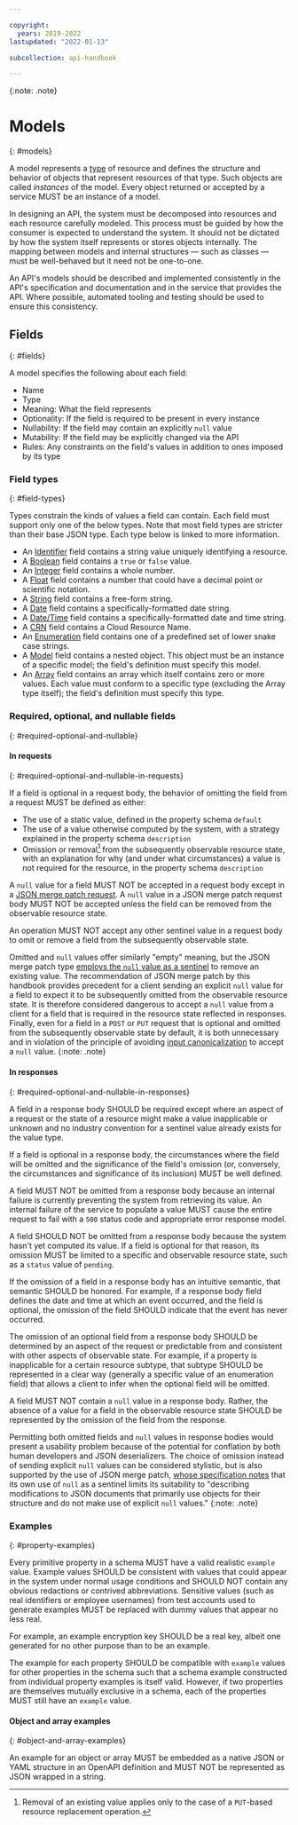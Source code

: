 ```yaml
---

copyright:
  years: 2019-2022
lastupdated: "2022-01-13"

subcollection: api-handbook

---
```


{:note: .note}

# Models
{: #models}

A model represents a [type](/docs/api-handbook?topic=api-handbook-types) of resource and defines the
structure and behavior of objects that represent resources of that type. Such objects are called
_instances_ of the model. Every object returned or accepted by a service MUST be an instance of a
model.

In designing an API, the system must be decomposed into resources and each resource carefully
modeled. This process must be guided by how the consumer is expected to understand the system. It
should not be dictated by how the system itself represents or stores objects internally. The mapping
between models and internal structures — such as classes — must be well-behaved but it need not be
one-to-one.

An API's models should be described and implemented consistently in the API's specification and
documentation and in the service that provides the API. Where possible, automated tooling and
testing should be used to ensure this consistency.

## Fields
{: #fields}

A model specifies the following about each field:

*  Name
*  Type
*  Meaning: What the field represents
*  Optionality: If the field is required to be present in every instance
*  Nullability: If the field may contain an explicitly `null` value
*  Mutability: If the field may be explicitly changed via the API
*  Rules: Any constraints on the field's values in addition to ones imposed by its type

### Field types
{: #field-types}

Types constrain the kinds of values a field can contain. Each field must support only one of the
below types. Note that most field types are stricter than their base JSON type. Each type below is
linked to more information.

*  An [Identifier](/docs/api-handbook?topic=api-handbook-types#identifier) field contains a string
   value uniquely identifying a resource.
*  A [Boolean](/docs/api-handbook?topic=api-handbook-types#boolean) field contains a `true` or
   `false` value.
*  An [Integer](/docs/api-handbook?topic=api-handbook-types#integer) field contains a whole number.
*  A [Float](/docs/api-handbook?topic=api-handbook-types#float) field contains a number that could
   have a decimal point or scientific notation.
*  A [String](/docs/api-handbook?topic=api-handbook-types#string) field contains a free-form string.
*  A [Date](/docs/api-handbook?topic=api-handbook-types#date) field contains a
   specifically-formatted date string.
*  A [Date/Time](/docs/api-handbook?topic=api-handbook-types#datetime) field contains a
   specifically-formatted date and time string.
*  A [CRN](/docs/api-handbook?topic=api-handbook-types#crn) field contains a Cloud Resource Name.
*  An [Enumeration](/docs/api-handbook?topic=api-handbook-types#enumeration) field contains one of a
   predefined set of lower snake case strings.
*  A [Model](/docs/api-handbook?topic=api-handbook-types#model) field contains a nested object. This
   object must be an instance of a specific model; the field's definition must specify this model.
*  An [Array](/docs/api-handbook?topic=api-handbook-types#array) field contains an array which
   itself contains zero or more values. Each value must conform to a specific type (excluding the
   Array type itself); the field's definition must specify this type.

### Required, optional, and nullable fields
{: #required-optional-and-nullable}

#### In requests
{: #required-optional-and-nullable-in-requests}

If a field is optional in a request body, the behavior of omitting the field from a request MUST be
defined as either:

*  The use of a static value, defined in the property schema `default`
*  The use of a value otherwise computed by the system, with a strategy explained in the property
   schema `description`
*  Omission or removal[^omit-to-remove] from the subsequently observable resource state, with an
   explanation for why (and under what circumstances) a value is not required for the resource, in
   the property schema `description`
   
[^omit-to-remove]: Removal of an existing value applies only to the case of a `PUT`-based resource
   replacement operation.

A `null` value for a field MUST NOT be accepted in a request body except in a [JSON merge patch
request](/docs/api-handbook?topic=api-handbook-methods#patch). A `null` value in a JSON merge
patch request body MUST NOT be accepted unless the field can be removed from the observable
resource state.

An operation MUST NOT accept any other sentinel value in a request body to omit or remove a field
from the subsequently observable state.

Omitted and `null` values offer similarly "empty" meaning, but the JSON merge patch type [employs
the `null` value as a sentinel](https://datatracker.ietf.org/doc/html/rfc7386#section-1) to remove
an existing value. The recommendation of JSON merge patch by this handbook provides precedent for a
client sending an explicit `null` value for a field to expect it to be subsequently omitted from
the observable resource state. It is therefore considered dangerous to accept a `null` value from a
client for a field that is required in the resource state reflected in responses. Finally, even for
a field in a `POST` or `PUT` request that is optional and omitted from the subsequently observable
state by default, it is both unnecessary and in violation of the principle of avoiding [input
canonicalization](/docs/api-handbook?topic=api-handbook-robustness#input-canonicalization) to
accept a `null` value.
{:note: .note}

#### In responses
{: #required-optional-and-nullable-in-responses}

A field in a response body SHOULD be required except where an aspect of a request or the state of a
resource might make a value inapplicable or unknown and no industry convention for a sentinel value
already exists for the value type.

If a field is optional in a response body, the circumstances where the field will be omitted and
the significance of the field's omission (or, conversely, the circumstances and significance of its
inclusion) MUST be well defined.

A field MUST NOT be omitted from a response body because an internal failure is currently preventing
the system from retrieving its value. An internal failure of the service to populate a value MUST
cause the entire request to fail with a `500` status code and appropriate error response model.

A field SHOULD NOT be omitted from a response body because the system hasn't yet computed its value.
If a field is optional for that reason, its omission MUST be limited to a specific and observable
resource state, such as a `status` value of `pending`.

If the omission of a field in a response body has an intuitive semantic, that semantic SHOULD be
honored. For example, if a response body field defines the date and time at which an event
occurred, and the field is optional, the omission of the field SHOULD indicate that the event has
never occurred.

The omission of an optional field from a response body SHOULD be determined by an aspect of the
request or predictable from and consistent with other aspects of observable state. For example, if a
property is inapplicable for a certain resource subtype, that subtype SHOULD be represented in a
clear way (generally a specific value of an enumeration field) that allows a client to infer when
the optional field will be omitted.

A field MUST NOT contain a `null` value in a response body. Rather, the absence of a value for a
field in the observable resource state SHOULD be represented by the omission of the field from the
response.

Permitting both omitted fields and `null` values in response bodies would present a usability
problem because of the potential for conflation by both human developers and JSON deserializers.
The choice of omission instead of sending explicit `null` values can be considered stylistic, but
is also supported by the use of JSON merge patch, [whose specification
notes](https://datatracker.ietf.org/doc/html/rfc7386#section-1) that its own use of `null` as a
sentinel limits its suitability to "describing modifications to JSON documents that primarily use
objects for their structure and do not make use of explicit `null` values."
{:note: .note}

### Examples
{: #property-examples}

Every primitive property in a schema MUST have a valid realistic `example` value. Example values
SHOULD be consistent with values that could appear in the system under normal usage conditions and
SHOULD NOT contain any obvious redactions or contrived abbreviations. Sensitive values (such as real
identifiers or employee usernames) from test accounts used to generate examples MUST be replaced
with dummy values that appear no less real.

For example, an example encryption key SHOULD be a real key, albeit one generated for no other
purpose than to be an example.

The example for each property SHOULD be compatible with `example` values for other properties in
the schema such that a schema example constructed from individual property examples is itself
valid. However, if two properties are themselves mutually exclusive in a schema, each of the
properties MUST still have an `example` value.

#### Object and array examples
{: #object-and-array-examples}

An example for an object or array MUST be embedded as a native JSON or YAML structure in an
OpenAPI definition and MUST NOT be represented as JSON wrapped in a string.
